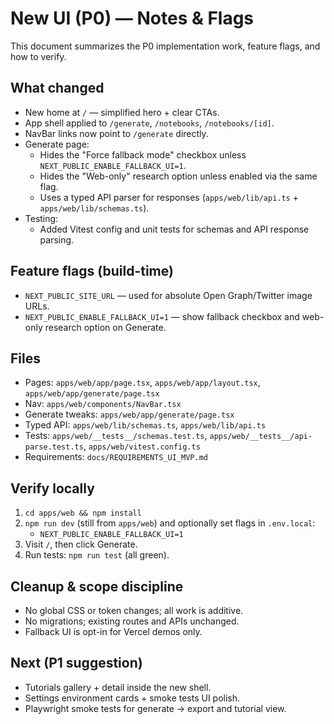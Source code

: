 # New UI (P0) — Notes & Flags

This document summarizes the P0 implementation work, feature flags, and how to verify.

## What changed
- New home at `/` — simplified hero + clear CTAs.
- App shell applied to `/generate`, `/notebooks`, `/notebooks/[id]`.
- NavBar links now point to `/generate` directly.
- Generate page:
  - Hides the "Force fallback mode" checkbox unless `NEXT_PUBLIC_ENABLE_FALLBACK_UI=1`.
  - Hides the "Web-only" research option unless enabled via the same flag.
  - Uses a typed API parser for responses (`apps/web/lib/api.ts` + `apps/web/lib/schemas.ts`).
- Testing:
  - Added Vitest config and unit tests for schemas and API response parsing.

## Feature flags (build-time)
- `NEXT_PUBLIC_SITE_URL` — used for absolute Open Graph/Twitter image URLs.
- `NEXT_PUBLIC_ENABLE_FALLBACK_UI=1` — show fallback checkbox and web-only research option on Generate.

## Files
- Pages: `apps/web/app/page.tsx`, `apps/web/app/layout.tsx`, `apps/web/app/generate/page.tsx`
- Nav: `apps/web/components/NavBar.tsx`
- Generate tweaks: `apps/web/app/generate/page.tsx`
- Typed API: `apps/web/lib/schemas.ts`, `apps/web/lib/api.ts`
- Tests: `apps/web/__tests__/schemas.test.ts`, `apps/web/__tests__/api-parse.test.ts`, `apps/web/vitest.config.ts`
- Requirements: `docs/REQUIREMENTS_UI_MVP.md`

## Verify locally
1. `cd apps/web && npm install`
2. `npm run dev` (still from `apps/web`) and optionally set flags in `.env.local`:
   - `NEXT_PUBLIC_ENABLE_FALLBACK_UI=1`
3. Visit `/`, then click Generate.
4. Run tests: `npm run test` (all green).

## Cleanup & scope discipline
- No global CSS or token changes; all work is additive.
- No migrations; existing routes and APIs unchanged.
- Fallback UI is opt-in for Vercel demos only.

## Next (P1 suggestion)
- Tutorials gallery + detail inside the new shell.
- Settings environment cards + smoke tests UI polish.
- Playwright smoke tests for generate → export and tutorial view.
